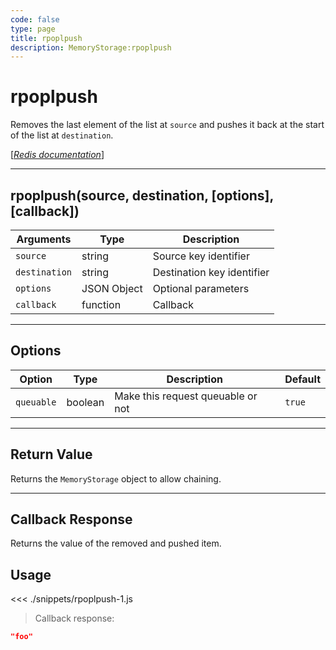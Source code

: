 ```yaml
---
code: false
type: page
title: rpoplpush
description: MemoryStorage:rpoplpush
---
```


# rpoplpush

Removes the last element of the list at `source` and pushes it back at the start of the list at `destination`.

[[_Redis documentation_]](https://redis.io/commands/rpoplpush)

---

## rpoplpush(source, destination, [options], [callback])

| Arguments     | Type        | Description                |
| ------------- | ----------- | -------------------------- |
| `source`      | string      | Source key identifier      |
| `destination` | string      | Destination key identifier |
| `options`     | JSON Object | Optional parameters        |
| `callback`    | function    | Callback                   |

---

## Options

| Option     | Type    | Description                       | Default |
| ---------- | ------- | --------------------------------- | ------- |
| `queuable` | boolean | Make this request queuable or not | `true`  |

---

## Return Value

Returns the `MemoryStorage` object to allow chaining.

---

## Callback Response

Returns the value of the removed and pushed item.

## Usage

<<< ./snippets/rpoplpush-1.js

> Callback response:

```json
"foo"
```
